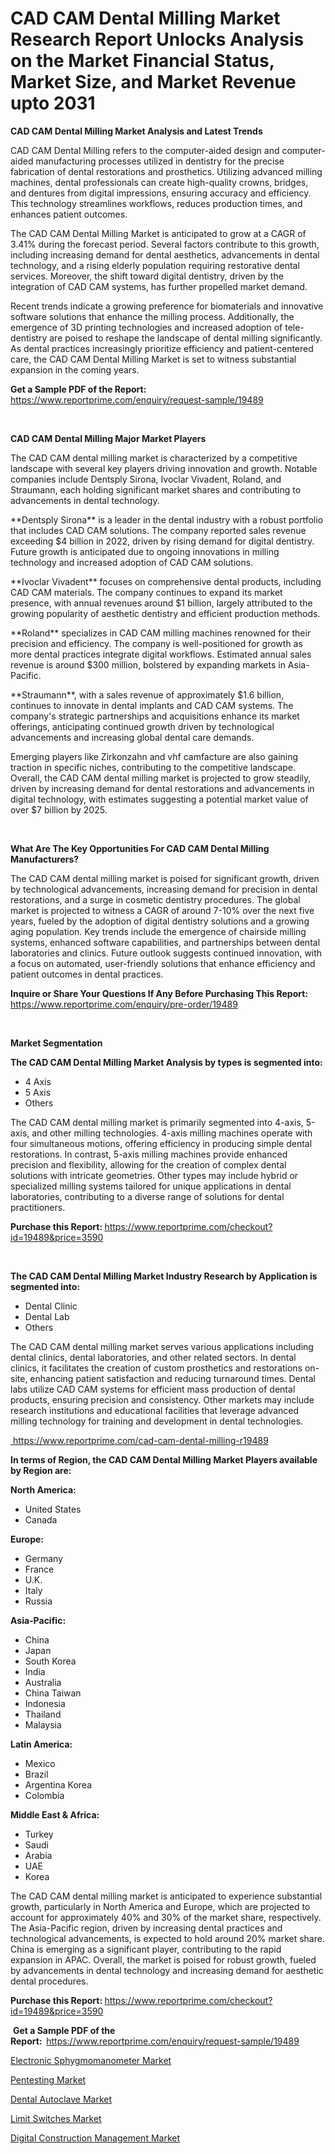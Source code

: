 <p><h1>CAD CAM Dental Milling Market Research Report Unlocks Analysis on the Market Financial Status, Market Size, and Market Revenue upto 2031</h1></p><p><strong>CAD CAM Dental Milling Market Analysis and Latest Trends</strong></p>
<p><p>CAD CAM Dental Milling refers to the computer-aided design and computer-aided manufacturing processes utilized in dentistry for the precise fabrication of dental restorations and prosthetics. Utilizing advanced milling machines, dental professionals can create high-quality crowns, bridges, and dentures from digital impressions, ensuring accuracy and efficiency. This technology streamlines workflows, reduces production times, and enhances patient outcomes.</p><p>The CAD CAM Dental Milling Market is anticipated to grow at a CAGR of 3.41% during the forecast period. Several factors contribute to this growth, including increasing demand for dental aesthetics, advancements in dental technology, and a rising elderly population requiring restorative dental services. Moreover, the shift toward digital dentistry, driven by the integration of CAD CAM systems, has further propelled market demand.</p><p>Recent trends indicate a growing preference for biomaterials and innovative software solutions that enhance the milling process. Additionally, the emergence of 3D printing technologies and increased adoption of tele-dentistry are poised to reshape the landscape of dental milling significantly. As dental practices increasingly prioritize efficiency and patient-centered care, the CAD CAM Dental Milling Market is set to witness substantial expansion in the coming years.</p></p>
<p><strong>Get a Sample PDF of the Report:&nbsp;</strong> <a href="https://www.reportprime.com/enquiry/request-sample/19489?utm_campaign=5&utm_medium=2&utm_source=Github&utm_content=ia&utm_term=23112024&utm_id=cad-cam-dental-milling">https://www.reportprime.com/enquiry/request-sample/19489</a></p>
<p>&nbsp;</p>
<p><strong>CAD CAM Dental Milling Major Market Players</strong></p>
<p><p>The CAD CAM dental milling market is characterized by a competitive landscape with several key players driving innovation and growth. Notable companies include Dentsply Sirona, Ivoclar Vivadent, Roland, and Straumann, each holding significant market shares and contributing to advancements in dental technology.</p><p>**Dentsply Sirona** is a leader in the dental industry with a robust portfolio that includes CAD CAM solutions. The company reported sales revenue exceeding $4 billion in 2022, driven by rising demand for digital dentistry. Future growth is anticipated due to ongoing innovations in milling technology and increased adoption of CAD CAM solutions.</p><p>**Ivoclar Vivadent** focuses on comprehensive dental products, including CAD CAM materials. The company continues to expand its market presence, with annual revenues around $1 billion, largely attributed to the growing popularity of aesthetic dentistry and efficient production methods.</p><p>**Roland** specializes in CAD CAM milling machines renowned for their precision and efficiency. The company is well-positioned for growth as more dental practices integrate digital workflows. Estimated annual sales revenue is around $300 million, bolstered by expanding markets in Asia-Pacific.</p><p>**Straumann**, with a sales revenue of approximately $1.6 billion, continues to innovate in dental implants and CAD CAM systems. The company's strategic partnerships and acquisitions enhance its market offerings, anticipating continued growth driven by technological advancements and increasing global dental care demands.</p><p>Emerging players like Zirkonzahn and vhf camfacture are also gaining traction in specific niches, contributing to the competitive landscape. Overall, the CAD CAM dental milling market is projected to grow steadily, driven by increasing demand for dental restorations and advancements in digital technology, with estimates suggesting a potential market value of over $7 billion by 2025.</p></p>
<p>&nbsp;</p>
<p><strong>What Are The Key Opportunities For CAD CAM Dental Milling Manufacturers?</strong></p>
<p><p>The CAD CAM dental milling market is poised for significant growth, driven by technological advancements, increasing demand for precision in dental restorations, and a surge in cosmetic dentistry procedures. The global market is projected to witness a CAGR of around 7-10% over the next five years, fueled by the adoption of digital dentistry solutions and a growing aging population. Key trends include the emergence of chairside milling systems, enhanced software capabilities, and partnerships between dental laboratories and clinics. Future outlook suggests continued innovation, with a focus on automated, user-friendly solutions that enhance efficiency and patient outcomes in dental practices.</p></p>
<p><strong>Inquire or Share Your Questions If Any Before Purchasing This Report:</strong> <a href="https://www.reportprime.com/enquiry/pre-order/19489?utm_campaign=5&utm_medium=2&utm_source=Github&utm_content=ia&utm_term=23112024&utm_id=cad-cam-dental-milling">https://www.reportprime.com/enquiry/pre-order/19489</a></p>
<p>&nbsp;</p>
<p><strong>Market Segmentation</strong></p>
<p><strong>The CAD CAM Dental Milling Market Analysis by types is segmented into:</strong></p>
<p><ul><li>4 Axis</li><li>5 Axis</li><li>Others</li></ul></p>
<p><p>The CAD CAM dental milling market is primarily segmented into 4-axis, 5-axis, and other milling technologies. 4-axis milling machines operate with four simultaneous motions, offering efficiency in producing simple dental restorations. In contrast, 5-axis milling machines provide enhanced precision and flexibility, allowing for the creation of complex dental solutions with intricate geometries. Other types may include hybrid or specialized milling systems tailored for unique applications in dental laboratories, contributing to a diverse range of solutions for dental practitioners.</p></p>
<p><strong>Purchase this Report:&nbsp;</strong><a href="https://www.reportprime.com/checkout?id=19489&price=3590&utm_campaign=5&utm_medium=2&utm_source=Github&utm_content=ia&utm_term=23112024&utm_id=cad-cam-dental-milling">https://www.reportprime.com/checkout?id=19489&price=3590</a></p>
<p>&nbsp;</p>
<p><strong>The CAD CAM Dental Milling Market Industry Research by Application is segmented into:</strong></p>
<p><ul><li>Dental Clinic</li><li>Dental Lab</li><li>Others</li></ul></p>
<p><p>The CAD CAM dental milling market serves various applications including dental clinics, dental laboratories, and other related sectors. In dental clinics, it facilitates the creation of custom prosthetics and restorations on-site, enhancing patient satisfaction and reducing turnaround times. Dental labs utilize CAD CAM systems for efficient mass production of dental products, ensuring precision and consistency. Other markets may include research institutions and educational facilities that leverage advanced milling technology for training and development in dental technologies.</p></p>
<p><a href="https://www.reportprime.com/cad-cam-dental-milling-r19489?utm_campaign=5&utm_medium=2&utm_source=Github&utm_content=ia&utm_term=23112024&utm_id=cad-cam-dental-milling">&nbsp;https://www.reportprime.com/cad-cam-dental-milling-r19489</a></p>
<p><strong>In terms of Region, the CAD CAM Dental Milling Market Players available by Region are:</strong></p>
<p>
    <p> <strong> North America: </strong>
        <ul>
            <li>United States</li>
            <li>Canada</li>
        </ul>
        </p> 
    <p> <strong> Europe: </strong>
        <ul>
            <li>Germany</li>
            <li>France</li>
            <li>U.K.</li>
            <li>Italy</li>
            <li>Russia</li>
        </ul>
        </p> 
    <p> <strong> Asia-Pacific: </strong>
        <ul>
            <li>China</li>
            <li>Japan</li>
            <li>South Korea</li>
            <li>India</li>
            <li>Australia</li>
            <li>China Taiwan</li>
            <li>Indonesia</li>
            <li>Thailand</li>
            <li>Malaysia</li>
        </ul>
        </p> 
    <p> <strong> Latin America: </strong>
        <ul>
            <li>Mexico</li>
            <li>Brazil</li>
            <li>Argentina Korea</li>
            <li>Colombia</li>
        </ul>
        </p> 
    <p> <strong> Middle East & Africa: </strong>
        <ul>
            <li>Turkey</li>
            <li>Saudi</li>
            <li>Arabia</li>
            <li>UAE</li>
            <li>Korea</li>
        </ul>
    </p>
    </p>
<p><p>The CAD CAM dental milling market is anticipated to experience substantial growth, particularly in North America and Europe, which are projected to account for approximately 40% and 30% of the market share, respectively. The Asia-Pacific region, driven by increasing dental practices and technological advancements, is expected to hold around 20% market share. China is emerging as a significant player, contributing to the rapid expansion in APAC. Overall, the market is poised for robust growth, fueled by advancements in dental technology and increasing demand for aesthetic dental procedures.</p></p>
<p><strong>Purchase this Report: </strong><a href="https://www.reportprime.com/checkout?id=19489&price=3590&utm_campaign=5&utm_medium=2&utm_source=Github&utm_content=ia&utm_term=23112024&utm_id=cad-cam-dental-milling">https://www.reportprime.com/checkout?id=19489&price=3590</a></p>
<p>&nbsp;<strong>Get a Sample PDF of the Report:&nbsp;&nbsp;</strong><a href="https://www.reportprime.com/enquiry/request-sample/19489?utm_campaign=5&utm_medium=2&utm_source=Github&utm_content=ia&utm_term=23112024&utm_id=cad-cam-dental-milling">https://www.reportprime.com/enquiry/request-sample/19489</a></p>
<p><strong></strong></p>
<p><p><a href="https://github.com/FlorianWolf90/Market-Research-Report-List-1/blob/main/electronic-sphygmomanometer-market.md?utm_campaign=5&utm_medium=2&utm_source=Github&utm_content=ia&utm_term=23112024&utm_id=cad-cam-dental-milling">Electronic Sphygmomanometer Market</a></p><p><a href="https://issuu.com/reportprime-2/docs/pentesting-market-size-2030.pptx_d67e1e6babb7f6?utm_campaign=5&utm_medium=2&utm_source=Github&utm_content=ia&utm_term=23112024&utm_id=cad-cam-dental-milling">Pentesting Market</a></p><p><a href="https://github.com/lylyparadise/Market-Research-Report-List-5/blob/main/dental-autoclave-market.md?utm_campaign=5&utm_medium=2&utm_source=Github&utm_content=ia&utm_term=23112024&utm_id=cad-cam-dental-milling">Dental Autoclave Market</a></p><p><a href="https://www.linkedin.com/pulse/limit-switches-market-analysis-report-offers-forecast-trends-ntgmc?utm_campaign=5&utm_medium=2&utm_source=Github&utm_content=ia&utm_term=23112024&utm_id=cad-cam-dental-milling">Limit Switches Market</a></p><p><a href="https://issuu.com/reportprime-2/docs/digital-construction-management-mar_597539e277aab2?utm_campaign=5&utm_medium=2&utm_source=Github&utm_content=ia&utm_term=23112024&utm_id=cad-cam-dental-milling">Digital Construction Management Market</a></p></p>